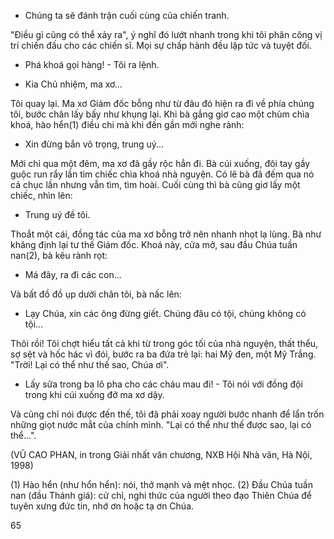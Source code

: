 - Chúng ta sẽ đánh trận cuối cùng của chiến tranh.

"Điều gì cũng có thể xảy ra", ý nghĩ đó lướt nhanh trong khi tôi phân công vị trí chiến đấu cho các chiến sĩ. Mọi sự chấp hành đều lập tức và tuyệt đối.

- Phá khoá gọi hàng! - Tôi ra lệnh.

- Kia Chủ nhiệm, ma xơ...

Tôi quay lại. Ma xơ Giám đốc bỗng như từ đâu đó hiện ra đi về phía chúng tôi, bước chân lấy bấy như khụng lại. Khi bà gắng giơ cao một chùm chìa khoá, hào hển(1) điều chi mà khi đến gần mới nghe rành:

- Xin đừng bắn vô trọng, trung uý...

Mới chỉ qua một đêm, ma xơ đã gầy rộc hẳn đi. Bà cúi xuống, đôi tay gầy guộc run rẩy lần tìm chiếc chìa khoá nhà nguyện. Có lẽ bà đã đếm qua nó cả chục lần nhưng vẫn tìm, tìm hoài. Cuối cùng thì bà cũng giơ lấy một chiếc, nhìn lên:

- Trung uý đề tôi.

Thoắt một cái, đồng tác của ma xơ bỗng trở nên nhanh nhọt lạ lùng. Bà như khăng định lại tư thế Giám đốc. Khoá này, cửa mở, sau đầu Chúa tuần nan(2), bà kêu rành rọt:

- Má đây, ra đi các con...

Và bất đồ đồ ụp dưới chân tôi, bà nấc lên:

- Lạy Chúa, xin các ông đừng giết. Chúng đâu có tội, chúng không có tội...

Thôi rồi! Tôi chợt hiểu tất cả khi từ trong góc tối của nhà nguyện, thất thểu, sợ sệt và hốc hác vì đói, bước ra ba đứa trẻ lại: hai Mỹ đen, một Mỹ Trắng. "Trời! Lại có thể như thế sao, Chúa ơi".

- Lấy sữa trong ba lô pha cho các cháu mau đi! - Tôi nói với đồng đội trong khi cúi xuống đỡ ma xơ dậy.

Và cũng chỉ nói được đến thế, tôi đã phải xoay người bước nhanh để lẩn trốn những giọt nước mắt của chính mình. "Lại có thể như thế được sao, lại có thể...".

(VŨ CAO PHAN, in trong Giải nhất văn chương,
NXB Hội Nhà văn, Hà Nội, 1998)

(1) Hào hển (như hổn hển): nói, thở mạnh và mệt nhọc.
(2) Đầu Chúa tuần nan (đầu Thánh giá): cử chỉ, nghi thức của người theo đạo Thiên Chúa để tuyên xưng đức tin, nhớ ơn hoặc tạ ơn Chúa.

65